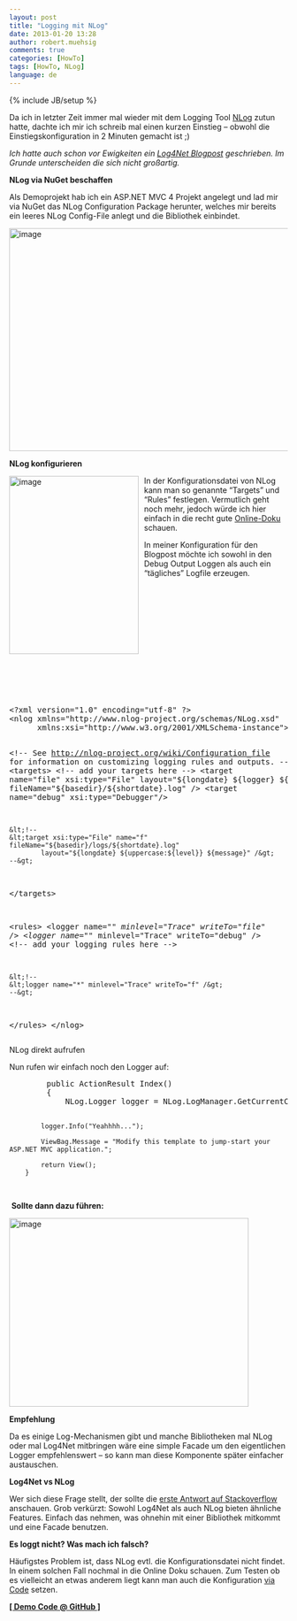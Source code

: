 ```yaml
---
layout: post
title: "Logging mit NLog"
date: 2013-01-20 13:28
author: robert.muehsig
comments: true
categories: [HowTo]
tags: [HowTo, NLog]
language: de
---
```

{% include JB/setup %}
<p>Da ich in letzter Zeit immer mal wieder mit dem Logging Tool <a href="http://nlog-project.org">NLog</a> zutun hatte, dachte ich mir ich schreib mal einen kurzen Einstieg – obwohl die Einstiegskonfiguration in 2 Minuten gemacht ist ;)</p> <p><em>Ich hatte auch schon vor Ewigkeiten ein <a href="{{BASE_PATH}}/2009/05/08/howto-logging-mit-log4net/">Log4Net Blogpost</a> geschrieben. Im Grunde unterscheiden die sich nicht großartig.</em></p> <p><strong>NLog via NuGet beschaffen</strong></p> <p>Als Demoprojekt hab ich ein ASP.NET MVC 4 Projekt angelegt und lad mir via NuGet das NLog Configuration Package herunter, welches mir bereits ein leeres NLog Config-File anlegt und die Bibliothek einbindet.</p> <p><a href="{{BASE_PATH}}/assets/wp-images/image1711.png"><img title="image" style="border-top: 0px; border-right: 0px; border-bottom: 0px; border-left: 0px; display: inline" border="0" alt="image" src="{{BASE_PATH}}/assets/wp-images/image_thumb867.png" width="591" height="403"></a></p> <p><strong>NLog konfigurieren</strong></p> <p></p> <p><a href="{{BASE_PATH}}/assets/wp-images/image1712.png"><img title="image" style="border-top: 0px; border-right: 0px; border-bottom: 0px; margin: 0px 10px 0px 0px; border-left: 0px; display: inline" border="0" alt="image" align="left" src="{{BASE_PATH}}/assets/wp-images/image_thumb868.png" width="234" height="322"></a> </p> <p>In der Konfigurationsdatei von NLog kann man so genannte “Targets” und “Rules” festlegen. Vermutlich geht noch mehr, jedoch würde ich hier einfach in die recht gute <a href="https://github.com/nlog/nlog/wiki/Configuration-file">Online-Doku</a> schauen.</p> <p>In meiner Konfiguration für den Blogpost möchte ich sowohl in den Debug Output Loggen als auch ein “tägliches” Logfile erzeugen.</p> <p>&nbsp;</p> <p>&nbsp;</p> <p>&nbsp;</p> <p>&nbsp;</p> <p>&nbsp;</p> <p>&nbsp;</p> <p>&nbsp;</p><pre class="brush: csharp; auto-links: true; collapse: false; first-line: 1; gutter: true; html-script: false; light: false; ruler: false; smart-tabs: true; tab-size: 4; toolbar: true;">&lt;?xml version="1.0" encoding="utf-8" ?&gt;
&lt;nlog xmlns="http://www.nlog-project.org/schemas/NLog.xsd"
      xmlns:xsi="http://www.w3.org/2001/XMLSchema-instance"&gt;

  &lt;!-- 
  See http://nlog-project.org/wiki/Configuration_file 
  for information on customizing logging rules and outputs.
   --&gt;
  &lt;targets&gt;
    &lt;!-- add your targets here --&gt;
    &lt;target name="file" xsi:type="File"
            layout="${longdate} ${logger} ${message}"
            fileName="${basedir}/${shortdate}.log" /&gt;
    &lt;target name="debug" xsi:type="Debugger"/&gt;

    &lt;!--
    &lt;target xsi:type="File" name="f" fileName="${basedir}/logs/${shortdate}.log"
            layout="${longdate} ${uppercase:${level}} ${message}" /&gt;
    --&gt;
  &lt;/targets&gt;

  &lt;rules&gt;
    &lt;logger name="*" minlevel="Trace" writeTo="file" /&gt;
    &lt;logger name="*" minlevel="Trace" writeTo="debug" /&gt;
    &lt;!-- add your logging rules here --&gt;
    
    &lt;!--
    &lt;logger name="*" minlevel="Trace" writeTo="f" /&gt;
    --&gt;
  &lt;/rules&gt;
&lt;/nlog&gt;</pre>
<p>NLog direkt aufrufen</p>
<p>Nun rufen wir einfach noch den Logger auf:</p><pre class="brush: csharp; auto-links: true; collapse: false; first-line: 1; gutter: true; html-script: false; light: false; ruler: false; smart-tabs: true; tab-size: 4; toolbar: true;">        public ActionResult Index()
        {
            NLog.Logger logger = NLog.LogManager.GetCurrentClassLogger();

            logger.Info("Yeahhhh...");

            ViewBag.Message = "Modify this template to jump-start your ASP.NET MVC application.";

            return View();
        }
</pre>
<p>&nbsp;<strong>Sollte dann dazu führen:</strong></p>
<p><a href="{{BASE_PATH}}/assets/wp-images/image1713.png"><img title="image" style="border-top: 0px; border-right: 0px; border-bottom: 0px; border-left: 0px; display: inline" border="0" alt="image" src="{{BASE_PATH}}/assets/wp-images/image_thumb869.png" width="433" height="341"></a></p>
<p><strong>Empfehlung</strong></p>
<p>Da es einige Log-Mechanismen gibt und manche Bibliotheken mal NLog oder mal Log4Net mitbringen wäre eine simple Facade um den eigentlichen Logger empfehlenswert – so kann man diese Komponente später einfacher austauschen. </p>
<p><strong>Log4Net vs NLog</strong></p>
<p>Wer sich diese Frage stellt, der sollte die <a href="http://stackoverflow.com/questions/710863/log4net-vs-nlog">erste Antwort auf Stackoverflow</a> anschauen. Grob verkürzt: Sowohl Log4Net als auch NLog bieten ähnliche Features. Einfach das nehmen, was ohnehin mit einer Bibliothek mitkommt und eine Facade benutzen.</p>
<p><strong>Es loggt nicht? Was mach ich falsch?</strong></p>
<p>Häufigstes Problem ist, dass NLog evtl. die Konfigurationsdatei nicht findet. In einem solchen Fall nochmal in die Online Doku schauen. Zum Testen ob es vielleicht an etwas anderem liegt kann man auch die Konfiguration <a href="https://github.com/nlog/nlog/wiki/Configuration-API">via Code</a> setzen.</p>
<p><a href="https://github.com/Code-Inside/Samples/tree/master/2013/NlogTest.Web"><strong>[ Demo Code @ GitHub ]</strong></a></p>
